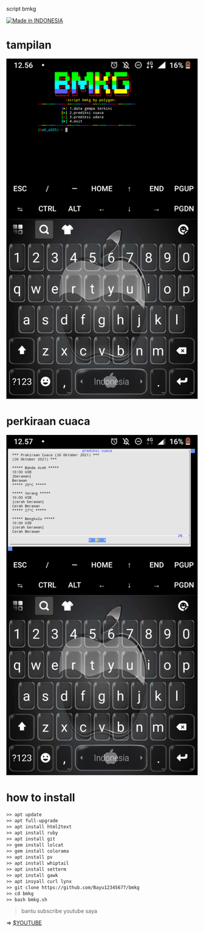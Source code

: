 script bmkg

<a href="https://bit.ly/30yDbd5"><img title="Made in INDONESIA" src="https://img.shields.io/badge/MADE%20IN-%20INDONESIA?colorA=%23ff8100&colorB=%23017e40&colorC=%23ff0000&style=for-the-badge"></a>


# tampilan
![polygon](https://github.com/Bayu12345677/bmkg/blob/main/Screenshot_20211026-125643.png)

# perkiraan cuaca
![polygon](https://github.com/Bayu12345677/bmkg/blob/main/Screenshot_20211026-125701.png)

# how to install

```f#
>> apt update
>> apt full-upgrade
>> apt install html2text
>> apt install ruby
>> apt install git
>> gem install lolcat
>> gem install colorama
>> apt install pv
>> apt install whiptail
>> apt install setterm
>> apt install gawk
>> apt insyall curl lynx
>> git clone https://github.com/Bayu12345677/bmkg
>> cd bmkg
>> bash bmkg.sh
```

> bantu subscribe youtube saya

=> [$YOUTUBE](https://youtube.com/channel/UCtu-GcxKL8kJBXpR1wfMgWg)
